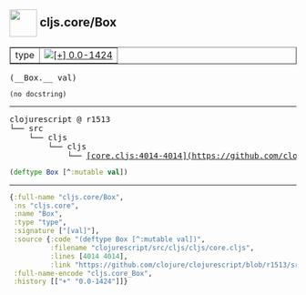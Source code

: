 ## <img width="48px" valign="middle" src="http://i.imgur.com/Hi20huC.png"> cljs.core/Box

 <table border="1">
<tr>
<td>type</td>
<td><a href="https://github.com/cljsinfo/api-refs/tree/0.0-1424"><img valign="middle" alt="[+] 0.0-1424" src="https://img.shields.io/badge/+-0.0--1424-lightgrey.svg"></a> </td>
</tr>
</table>

 <samp>
(__Box.__ val)<br>
</samp>

```
(no docstring)
```

---

 <pre>
clojurescript @ r1513
└── src
    └── cljs
        └── cljs
            └── <ins>[core.cljs:4014-4014](https://github.com/clojure/clojurescript/blob/r1513/src/cljs/cljs/core.cljs#L4014-L4014)</ins>
</pre>

```clj
(deftype Box [^:mutable val])
```


---

```clj
{:full-name "cljs.core/Box",
 :ns "cljs.core",
 :name "Box",
 :type "type",
 :signature ["[val]"],
 :source {:code "(deftype Box [^:mutable val])",
          :filename "clojurescript/src/cljs/cljs/core.cljs",
          :lines [4014 4014],
          :link "https://github.com/clojure/clojurescript/blob/r1513/src/cljs/cljs/core.cljs#L4014-L4014"},
 :full-name-encode "cljs.core_Box",
 :history [["+" "0.0-1424"]]}

```
